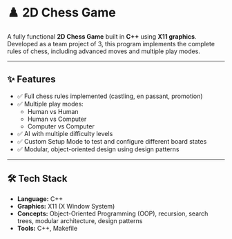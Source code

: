 # ♟️ 2D Chess Game

A fully functional **2D Chess Game** built in **C++** using **X11 graphics**.  
Developed as a team project of 3, this program implements the complete rules of chess, including advanced moves and multiple play modes.

---

## ✨ Features
- ✅ Full chess rules implemented (castling, en passant, promotion)
- ✅ Multiple play modes:
  - Human vs Human
  - Human vs Computer
  - Computer vs Computer
- ✅ AI with multiple difficulty levels
- ✅ Custom Setup Mode to test and configure different board states
- ✅ Modular, object-oriented design using design patterns

---

## 🛠️ Tech Stack
- **Language:** C++
- **Graphics:** X11 (X Window System)
- **Concepts:** Object-Oriented Programming (OOP), recursion, search trees, modular architecture, design patterns
- **Tools:** C++, Makefile

